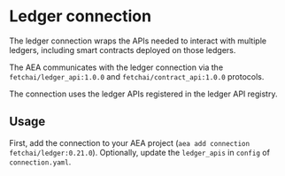 # Ledger connection

The ledger connection wraps the APIs needed to interact with multiple ledgers, including smart contracts deployed on those ledgers.

The AEA communicates with the ledger connection via the `fetchai/ledger_api:1.0.0` and `fetchai/contract_api:1.0.0` protocols.

The connection uses the ledger APIs registered in the ledger API registry.

## Usage

First, add the connection to your AEA project (`aea add connection fetchai/ledger:0.21.0`). Optionally, update the `ledger_apis` in `config` of `connection.yaml`.
